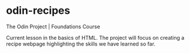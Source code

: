 # odin-recipes
The Odin Project | Foundations Course

Current lesson in the basics of HTML. The project will focus on creating a recipe webpage highlighting the skills we have learned so far.